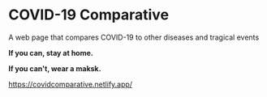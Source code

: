 # COVID-19 Comparative
A web page that compares COVID-19 to other diseases and tragical events

**If you can, stay at home.**

**If you can't, wear a maksk.**



https://covidcomparative.netlify.app/
